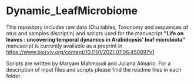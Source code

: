  # Dynamic_LeafMicrobiome

This repository includes raw data (Otu tables, Taxonomy and sequences of otus and samples discriptin) and scripts used for the manuscript **"Life on leaves : uncovering temporal dynamics in Arabidopsis' leaf microbiota"** manuscript is currently available as a preprint in https://www.biorxiv.org/content/10.1101/2021.07.06.450897v1

Scripts are written by Maryam Mahmoudi and Juliana Almario.
For a description of input files and scripts please find the readme files in each folder.

